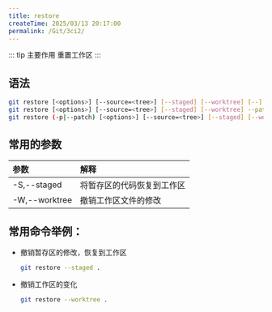 ```yaml
---
title: restore
createTime: 2025/03/13 20:17:00
permalink: /Git/3ci2/
---
```


::: tip 主要作用
重置工作区
:::

## 语法

```bash
git restore [<options>] [--source=<tree>] [--staged] [--worktree] [--] <pathspec>…​
git restore [<options>] [--source=<tree>] [--staged] [--worktree] --pathspec-from-file=<file> [--pathspec-file-nul]
git restore (-p|--patch) [<options>] [--source=<tree>] [--staged] [--worktree] [--] [<pathspec>…​]
```

## 常用的参数

| 参数            | 解释            |
|:------------- |:------------- |
| -S,--staged   | 将暂存区的代码恢复到工作区 |
| -W,--worktree | 撤销工作区文件的修改    |

## 常用命令举例：

- 撤销暂存区的修改，恢复到工作区
  
  ```bash
  git restore --staged .
  ```

- 撤销工作区的变化
  
  ```bash
  git restore --worktree .
  ```
